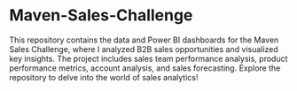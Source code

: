 # Maven-Sales-Challenge
This repository contains the data and Power BI dashboards for the Maven Sales Challenge, where I analyzed B2B sales opportunities and visualized key insights. The project includes sales team performance analysis, product performance metrics, account analysis, and sales forecasting. Explore the repository to delve into the world of sales analytics!
